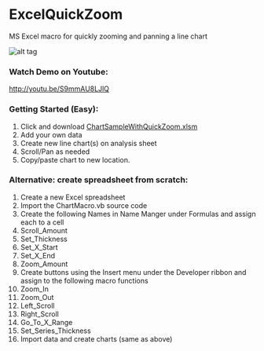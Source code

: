 # ExcelQuickZoom
MS Excel macro for quickly zooming and panning a line chart

![alt tag](https://cloud.githubusercontent.com/assets/8390126/17109692/14f98df4-5267-11e6-9b52-d57359131e68.png)


### Watch Demo on Youtube:

http://youtu.be/S9mmAU8LJlQ

### Getting Started (Easy):
1. Click and download [ChartSampleWithQuickZoom.xlsm](https://github.com/dbraynard/ExcelQuickZoom/blob/master/ChartSampleWithQuickZoom.xlsm?raw=true)
2. Add your own data
3. Create new line chart(s) on analysis sheet
4. Scroll/Pan as needed
5. Copy/paste chart to new location.

### Alternative: create spreadsheet from scratch:
1. Create a new Excel spreadsheet
2. Import the ChartMacro.vb source code
3. Create the following Names in Name Manger under Formulas and assign each to a cell
  1. Scroll_Amount
  2. Set_Thickness
  3. Set_X_Start
  4. Set_X_End
  5. Zoom_Amount
4. Create buttons using the Insert menu under the Developer ribbon and assign to the following macro functions
  1. Zoom_In
  2. Zoom_Out
  3. Left_Scroll
  4. Right_Scroll
  5. Go_To_X_Range
  6. Set_Series_Thickness
5. Import data and create charts (same as above)

   
